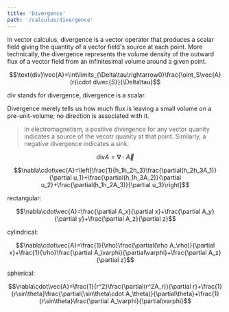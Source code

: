 ```yaml
---
title: 'Divergence'
path: '/calculus/divergence'
---
```


In vector calculus, divergence is a vector operator that produces a scalar field giving the quantity of a vector field's source at each point. More technically, the divergence represents the volume density of the outward flux of a vector field from an infinitesimal volume around a given point.

$$\text{div}\vec{A}=\int\limits_{\Delta\tau\rightarrow0}\frac{\oint_S\vec{A}(r)\cdot d\vec{S}}{\Delta\tau}$$

div stands for divergence, divergence is a scalar.

Divergence merely tells us how much flux is leaving a small volume on a pre-unit-volume; no direction is associated with it.

> In electromagnetism, a postiive divergence for any vector quanity indicates a source of the vecotr quanity at that point. Similarly, a negative divergence indicates a sink.

$$\text{div}A=\nabla\cdot\vec{A}$$

$$\nabla\cdot\vec{A}=\left[\frac{1}{h_1h_2h_3}\frac{\partial(h_2h_3A_1)}{\partial u_1}+\frac{\partial(h_1h_3A_2)}{\partial u_2}+\frac{\partial(h_1h_2A_3)}{\partial u_3}\right]$$

rectangular:

$$\nabla\cdot\vec{A}=\frac{\partial A_x}{\partial x}+\frac{\partial A_y}{\partial y}+\frac{\partial A_z}{\partial z}$$

cylindrical:


$$\nabla\cdot\vec{A}=\frac{1}{\rho}\frac{\partial(\rho A_\rho)}{\partial x}+\frac{1}{\rho}\frac{\partial A_\varphi}{\partial\varphi}+\frac{\partial A_z}{\partial z}$$

spherical:

$$\nabla\cdot\vec{A}=\frac{1}{r^2}\frac{\partial(r^2A_r)}{\partial r}+\frac{1}{r\sin\theta}\frac{\partial(\sin\theta\cdot A_\theta)}{\partial\theta}+\frac{1}{r\sin\theta}\frac{\partial A_\varphi}{\partial\varphi}$$

